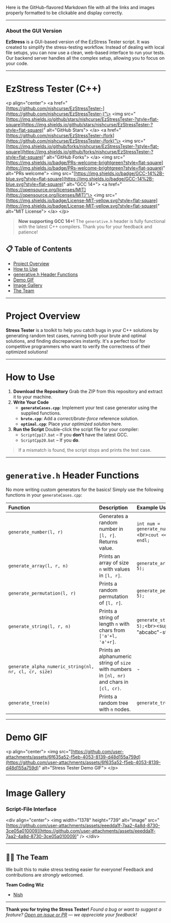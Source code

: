 Here is the GitHub-flavored Markdown file with all the links and images properly formatted to be clickable and display correctly.

-----

### About the GUI Version

**EzStress** is a GUI-based version of the EzStress Tester script. It was created to simplify the stress-testing workflow. Instead of dealing with local file setups, you can now use a clean, web-based interface to run your tests. Our backend server handles all the complex setup, allowing you to focus on your code.

-----

# EzStress Tester (C++)

\<p align="center"\>
\<a href="[https://github.com/nishcurse/EzStressTester-](https://github.com/nishcurse/EzStressTester-)"\>
\<img src="[https://img.shields.io/github/stars/nishcurse/EzStressTester-?style=flat-square](https://img.shields.io/github/stars/nishcurse/EzStressTester-?style=flat-square)" alt="GitHub Stars"\>
\</a\>
\<a href="[https://github.com/nishcurse/EzStressTester-/fork](https://github.com/nishcurse/EzStressTester-/fork)"\>
\<img src="[https://img.shields.io/github/forks/nishcurse/EzStressTester-?style=flat-square](https://img.shields.io/github/forks/nishcurse/EzStressTester-?style=flat-square)" alt="GitHub Forks"\>
\</a\>
\<img src="[https://img.shields.io/badge/PRs-welcome-brightgreen?style=flat-square](https://img.shields.io/badge/PRs-welcome-brightgreen?style=flat-square)" alt="PRs welcome"\>
\<img src="[https://img.shields.io/badge/GCC-14%2B-blue.svg?style=flat-square](https://img.shields.io/badge/GCC-14%2B-blue.svg?style=flat-square)" alt="GCC 14+"\>
\<a href="[https://opensource.org/licenses/MIT](https://opensource.org/licenses/MIT)"\>
\<img src="[https://img.shields.io/badge/License-MIT-yellow.svg?style=flat-square](https://img.shields.io/badge/License-MIT-yellow.svg?style=flat-square)" alt="MIT License"\>
\</a\>
\</p\>

> **Now supporting GCC 14+\!**
> The `generative.h` header is fully functional with the latest C++ compilers. Thank you for your feedback and patience\!

## 📋 Table of Contents

  - [Project Overview](https://www.google.com/search?q=%23project-overview)
  - [How to Use](https://www.google.com/search?q=%23how-to-use)
  - [generative.h Header Functions](https://www.google.com/search?q=%23generativeh-header-functions)
  - [Demo GIF](https://www.google.com/search?q=%23demo-gif)
  - [Image Gallery](https://www.google.com/search?q=%23image-gallery)
  - [The Team](https://www.google.com/search?q=%23the-team)

-----

# Project Overview

**Stress Tester** is a toolkit to help you catch bugs in your C++ solutions by generating random test cases, running both your brute and optimal solutions, and finding discrepancies instantly. It's a perfect tool for competitive programmers who want to verify the correctness of their optimized solutions\!

-----

# How to Use

1.  **Download the Repository**
    Grab the ZIP from this repository and extract it to your machine.
2.  **Write Your Code**
      - **`generateCases.cpp`**: Implement your test case generator using the supplied functions.
      - **`brute.cpp`**: Add a *correct/brute-force* reference solution.
      - **`optimal.cpp`**: Place your *optimized solution* here.
3.  **Run the Script**
    Double-click the script file for your compiler:
      - `ScriptCpp17.bat` – If you **don’t** have the latest GCC.
      - `ScriptCpp20.bat` – If you **do**.

> If a mismatch is found, the script stops and prints the test case.

-----

# `generative.h` Header Functions

No more writing custom generators for the basics\! Simply use the following functions in your `generateCases.cpp`:

| Function | Description | Example Usage |
| :-- | :-- | :-- |
| `generate_number(l, r)` | Generates a random number in `[l, r]`. Returns value. | `int num = generate_number(1, 10);`\<br\>`cout << num << endl;` |
| `generate_array(l, r, n)` | Prints an array of size `n` with values in `[l, r]`. | `generate_array(1, 10, 5);` |
| `generate_permutation(l, r)` | Prints a random permutation of `[l, r]`. | `generate_permutation(1, 5);` |
| `generate_string(l, r, n)` | Prints a string of length `n` with chars from `['a'+l, 'a'+r]`. | `generate_string(0, 2, 5);`\<br\>\<sup\>// "abcabc"-style\</sup\> |
| `generate_alpha_numeric_string(nl, nr, cl, cr, size)` | Prints an alphanumeric string of `size` with numbers in `[nl, nr)` and chars in `[cl, cr)`. | - |
| `generate_tree(n)` | Prints a random tree with `n` nodes. | `generate_tree(5);` |

-----

# Demo GIF

\<p align="center"\>
\<img src="[https://github.com/user-attachments/assets/6f635a52-f5eb-4053-8139-d48d155a759d](https://github.com/user-attachments/assets/6f635a52-f5eb-4053-8139-d48d155a759d)" alt="Stress Tester Demo GIF"\>
\</p\>

-----

# Image Gallery

### Script-File Interface

\<div align="center"\>
\<img width="1378" height="739" alt="image" src="[https://github.com/user-attachments/assets/eeedda1f-7aa2-4a8d-8730-3ce05a010009](https://github.com/user-attachments/assets/eeedda1f-7aa2-4a8d-8730-3ce05a010009)" /\>
\</div\>

-----

## 👨‍💻 The Team

We built this to make stress testing easier for everyone\! Feedback and contributions are *strongly* welcomed.

**Team Coding Wiz**

  * [Nish](https://github.com/nishcurse)

-----

**Thank you for trying the Stress Tester\!**
*Found a bug or want to suggest a feature? [Open an issue or PR](https://github.com/nishcurse/EzStressTester-/issues) — we appreciate your feedback\!*
